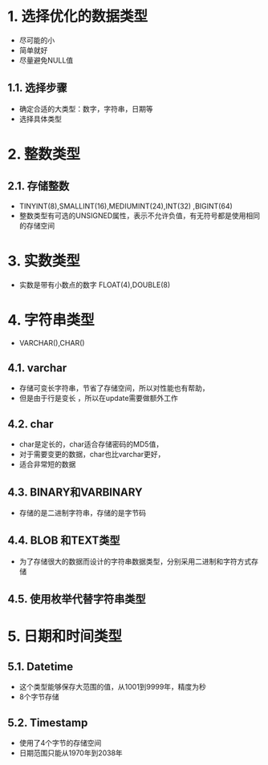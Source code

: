 # 1. 选择优化的数据类型
- 尽可能的小
- 简单就好
- 尽量避免NULL值
## 1.1. 选择步骤
- 确定合适的大类型：数字，字符串，日期等
- 选择具体类型
# 2. 整数类型
## 2.1. 存储整数
- TINYINT(8),SMALLINT(16),MEDIUMINT(24),INT(32) ,BIGINT(64)
- 整数类型有可选的UNSIGNED属性，表示不允许负值，有无符号都是使用相同的存储空间
# 3. 实数类型
- 实数是带有小数点的数字
FLOAT(4),DOUBLE(8)
# 4. 字符串类型
- VARCHAR(),CHAR()
## 4.1. varchar
- 存储可变长字符串，节省了存储空间，所以对性能也有帮助，
- 但是由于行是变长 ，所以在update需要做额外工作
## 4.2. char
- char是定长的，char适合存储密码的MD5值，
- 对于需要变更的数据，char也比varchar更好，
- 适合非常短的数据
## 4.3. BINARY和VARBINARY
- 存储的是二进制字符串，存储的是字节码
## 4.4. BLOB 和TEXT类型
- 为了存储很大的数据而设计的字符串数据类型，分别采用二进制和字符方式存储
## 4.5. 使用枚举代替字符串类型
# 5. 日期和时间类型
## 5.1. Datetime
- 这个类型能够保存大范围的值，从1001到9999年，精度为秒
- 8个字节存储
## 5.2. Timestamp
- 使用了4个字节的存储空间
- 日期范围只能从1970年到2038年
